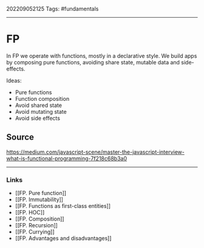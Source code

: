 202209052125
Tags: #fundamentals

--- 
# FP
In FP we operate with functions, mostly in a declarative style.
We build apps by composing pure functions, avoiding share state, mutable data and side-effects.

Ideas:
-   Pure functions
-   Function composition
-   Avoid shared state
-   Avoid mutating state
-   Avoid side effects

## Source
https://medium.com/javascript-scene/master-the-javascript-interview-what-is-functional-programming-7f218c68b3a0

--- 
### Links
- [[FP. Pure function]]
- [[FP. Immutability]]
- [[FP. Functions as first-class entities]]
- [[FP. HOC]]
- [[FP. Composition]]
- [[FP. Recursion]]
- [[FP. Currying]]
- [[FP. Advantages and disadvantages]]